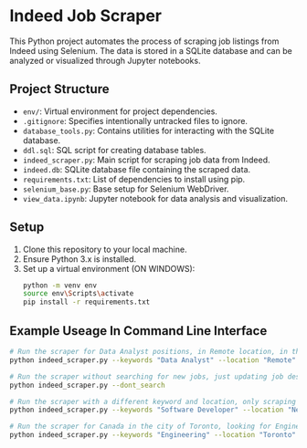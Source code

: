 # Indeed Job Scraper

This Python project automates the process of scraping job listings from Indeed using Selenium. The data is stored in a SQLite database and can be analyzed or visualized through Jupyter notebooks.

## Project Structure

- `env/`: Virtual environment for project dependencies.
- `.gitignore`: Specifies intentionally untracked files to ignore.
- `database_tools.py`: Contains utilities for interacting with the SQLite database.
- `ddl.sql`: SQL script for creating database tables.
- `indeed_scraper.py`: Main script for scraping job data from Indeed.
- `indeed.db`: SQLite database file containing the scraped data.
- `requirements.txt`: List of dependencies to install using pip.
- `selenium_base.py`: Base setup for Selenium WebDriver.
- `view_data.ipynb`: Jupyter notebook for data analysis and visualization.

## Setup

1. Clone this repository to your local machine.
2. Ensure Python 3.x is installed.
3. Set up a virtual environment (ON WINDOWS):
   ```bash
   python -m venv env
   source env\Scripts\activate
   pip install -r requirements.txt

## Example Useage In Command Line Interface

```bash
# Run the scraper for Data Analyst positions, in Remote location, in the USA, sorted by date, scraping 5 pages
python indeed_scraper.py --keywords "Data Analyst" --location "Remote" --country USA --sort_by date --max_pages 5

# Run the scraper without searching for new jobs, just updating job descriptions for existing entries
python indeed_scraper.py --dont_search

# Run the scraper with a different keyword and location, only scraping 3 pages, without updating job descriptions
python indeed_scraper.py --keywords "Software Developer" --location "New York" --country USA --sort_by relevance --max_pages 3 --dont_update_job_descriptions

# Run the scraper for Canada in the city of Toronto, looking for Engineering positions, sorting by relevance
python indeed_scraper.py --keywords "Engineering" --location "Toronto" --country CANADA --sort_by relevance --max_pages 2
```